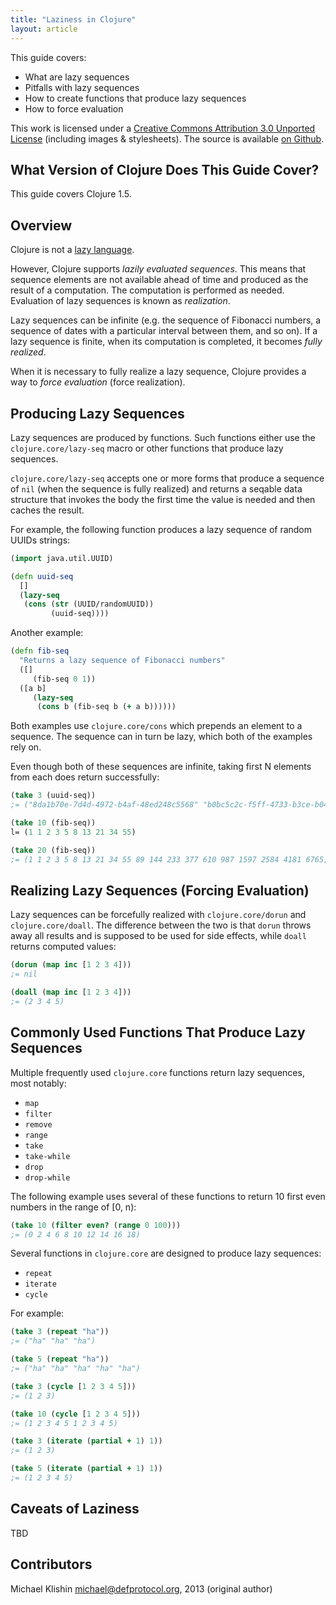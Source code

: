 ```yaml
---
title: "Laziness in Clojure"
layout: article
---
```


This guide covers:

  * What are lazy sequences
  * Pitfalls with lazy sequences
  * How to create functions that produce lazy sequences
  * How to force evaluation

This work is licensed under a <a rel="license"
href="http://creativecommons.org/licenses/by/3.0/">Creative Commons
Attribution 3.0 Unported License</a> (including images &
stylesheets). The source is available [on
Github](https://github.com/clojuredocs/cds).



## What Version of Clojure Does This Guide Cover?

This guide covers Clojure 1.5.



## Overview

Clojure is not a [lazy language](http://en.wikipedia.org/wiki/Lazy_evaluation).

However, Clojure supports *lazily evaluated sequences*. This means that sequence elements are not
available ahead of time and produced as the result of a computation. The computation
is performed as needed. Evaluation of lazy sequences is known as *realization*.

Lazy sequences can be infinite (e.g. the sequence of Fibonacci numbers, a sequence of
dates with a particular interval between them, and so on). If a lazy sequence is finite,
when its computation is completed, it becomes *fully realized*.

When it is necessary to fully realize a lazy sequence, Clojure provides a way to
*force evaluation* (force realization).


## Producing Lazy Sequences

Lazy sequences are produced by functions. Such functions either use the `clojure.core/lazy-seq` macro
or other functions that produce lazy sequences.

`clojure.core/lazy-seq` accepts one or more forms that produce a sequence of `nil` (when the sequence
is fully realized) and returns a seqable data structure that invokes the body the first time
the value is needed and then caches the result.

For example, the following function produces a lazy sequence of random UUIDs strings:

``` clojure
(import java.util.UUID)

(defn uuid-seq
  []
  (lazy-seq
   (cons (str (UUID/randomUUID))
         (uuid-seq))))
```

Another example: 

``` clojure
(defn fib-seq
  "Returns a lazy sequence of Fibonacci numbers"
  ([]
     (fib-seq 0 1))
  ([a b]
     (lazy-seq
      (cons b (fib-seq b (+ a b))))))
```

Both examples use `clojure.core/cons` which prepends an element to a sequence. The sequence
can in turn be lazy, which both of the examples rely on.

Even though both of these sequences are infinite, taking first N elements from each does
return successfully:

``` clojure
(take 3 (uuid-seq))
;= ("8da1b70e-7d4d-4972-b4af-48ed248c5568" "b0bc5c2c-f5ff-4733-b3ce-b0499a1a0ccc" "26d52a65-cde5-4d57-bf7f-97e3440fb3a5")

(take 10 (fib-seq))
l= (1 1 2 3 5 8 13 21 34 55)

(take 20 (fib-seq))
;= (1 1 2 3 5 8 13 21 34 55 89 144 233 377 610 987 1597 2584 4181 6765)
```

## Realizing Lazy Sequences (Forcing Evaluation)

Lazy sequences can be forcefully realized with `clojure.core/dorun` and
`clojure.core/doall`. The difference between the two is that `dorun`
throws away all results and is supposed to be used for side effects,
while `doall` returns computed values:

``` clojure
(dorun (map inc [1 2 3 4]))
;= nil

(doall (map inc [1 2 3 4]))
;= (2 3 4 5)
```


## Commonly Used Functions That Produce Lazy Sequences

Multiple frequently used `clojure.core` functions return lazy sequences,
most notably:

 * `map`
 * `filter`
 * `remove`
 * `range`
 * `take`
 * `take-while`
 * `drop`
 * `drop-while`

The following example uses several of these functions to return 10 first
even numbers in the range of [0, n):

``` clojure
(take 10 (filter even? (range 0 100)))
;= (0 2 4 6 8 10 12 14 16 18)
```

Several functions in `clojure.core` are designed to produce lazy
sequences:

 * `repeat`
 * `iterate`
 * `cycle`

For example:

``` clojure
(take 3 (repeat "ha"))
;= ("ha" "ha" "ha")

(take 5 (repeat "ha"))
;= ("ha" "ha" "ha" "ha" "ha")

(take 3 (cycle [1 2 3 4 5]))
;= (1 2 3)

(take 10 (cycle [1 2 3 4 5]))
;= (1 2 3 4 5 1 2 3 4 5)

(take 3 (iterate (partial + 1) 1))
;= (1 2 3)

(take 5 (iterate (partial + 1) 1))
;= (1 2 3 4 5)
```


## Caveats of Laziness

TBD



## Contributors

Michael Klishin <michael@defprotocol.org>, 2013 (original author)

